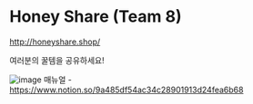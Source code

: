 # Honey Share (Team 8) 
http://honeyshare.shop/

여러분의 꿀템을 공유하세요!

![image](https://user-images.githubusercontent.com/66957178/121567608-bc00c800-ca59-11eb-9426-541e897931a1.png)
매뉴얼 - https://www.notion.so/9a485df54ac34c28901913d24fea6b68





